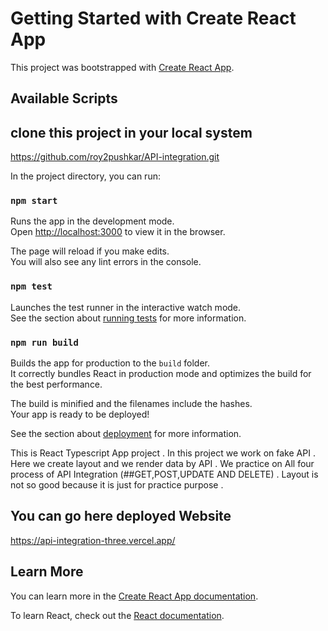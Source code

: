 # Getting Started with Create React App

This project was bootstrapped with [Create React App](https://github.com/facebook/create-react-app).

## Available Scripts
## clone this project in your local system 

https://github.com/roy2pushkar/API-integration.git

In the project directory, you can run:

### `npm start`

Runs the app in the development mode.\
Open [http://localhost:3000](http://localhost:3000) to view it in the browser.

The page will reload if you make edits.\
You will also see any lint errors in the console.

### `npm test`

Launches the test runner in the interactive watch mode.\
See the section about [running tests](https://facebook.github.io/create-react-app/docs/running-tests) for more information.

### `npm run build`

Builds the app for production to the `build` folder.\
It correctly bundles React in production mode and optimizes the build for the best performance.

The build is minified and the filenames include the hashes.\
Your app is ready to be deployed!

See the section about [deployment](https://facebook.github.io/create-react-app/docs/deployment) for more information.

This is React Typescript App project . In this project we work on fake API . Here we create layout and we render data by API . We practice on All four process of API Integration (##GET,POST,UPDATE AND DELETE) . Layout is not so good because it is just for practice purpose .

## You can go here deployed Website 


https://api-integration-three.vercel.app/


## Learn More

You can learn more in the [Create React App documentation](https://facebook.github.io/create-react-app/docs/getting-started).

To learn React, check out the [React documentation](https://reactjs.org/).

